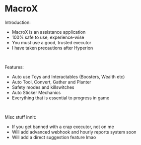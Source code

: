 # MacroX

Introduction:
- MacroX is an assistance application
- 100% safe to use, experience-wise
- You must use a good, trusted executor
- I have taken precautions after Hyperion

<br>

Features:
- Auto use Toys and Interactables (Boosters, Wealth etc)
- Auto Tool, Convert, Gather and Planter
- Safety modes and killswitches
- Auto Sticker Mechanics
- Everything that is essential to progress in game

<br>

Misc stuff innit:
- If you get banned with a crap executor, not on me
- Will add advanced webhook and hourly reports system soon
- Will add a direct suggestion feature lmao
